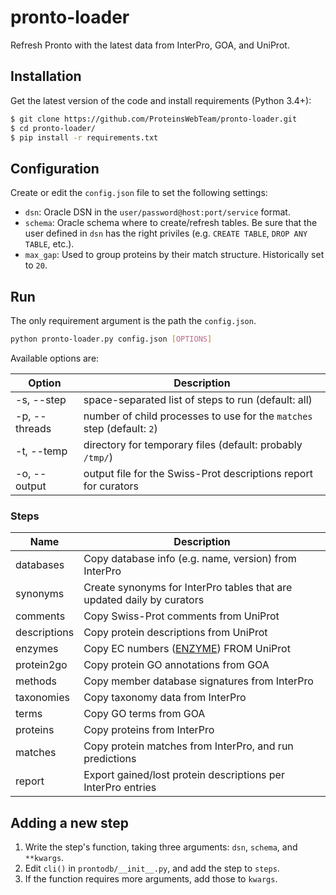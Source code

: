 # pronto-loader

Refresh Pronto with the latest data from InterPro, GOA, and UniProt.

## Installation

Get the latest version of the code and install requirements (Python 3.4+):

```sh
$ git clone https://github.com/ProteinsWebTeam/pronto-loader.git
$ cd pronto-loader/
$ pip install -r requirements.txt
```

## Configuration

Create or edit the `config.json` file to set the following settings:

* `dsn`: Oracle DSN in the `user/password@host:port/service` format.
* `schema`: Oracle schema where to create/refresh tables. Be sure that the user defined in `dsn` has the right priviles (e.g. `CREATE TABLE`, `DROP ANY TABLE`, etc.).
* `max_gap`: Used to group proteins by their match structure. Historically set to `20`.

## Run

The only requirement argument is the path the `config.json`.

```sh
python pronto-loader.py config.json [OPTIONS]
```

Available options are:

| Option        | Description                                                                    |
| ------------- |--------------------------------------------------------------------------------|
| -s, --step    | space-separated list of steps to run (default: all)                            |
| -p, --threads | number of child processes to use for the `matches` step (default: `2`)         |
| -t, --temp    | directory for temporary files (default: probably `/tmp/`)                      |
| -o, --output  | output file for the Swiss-Prot descriptions report for curators                |

### Steps

| Name          | Description                                                                    |
| ------------- |--------------------------------------------------------------------------------|
| databases     | Copy database info (e.g. name, version) from InterPro                          |
| synonyms      | Create synonyms for InterPro tables that are updated daily by curators         |
| comments      | Copy Swiss-Prot comments from UniProt                                          |
| descriptions  | Copy protein descriptions from UniProt                                         |
| enzymes       | Copy EC numbers ([ENZYME](https://enzyme.expasy.org/)) FROM UniProt            |
| protein2go    | Copy protein GO annotations from GOA                                           |
| methods       | Copy member database signatures from InterPro                                  |
| taxonomies    | Copy taxonomy data from InterPro                                               |
| terms         | Copy GO terms from GOA                                                         |
| proteins      | Copy proteins from InterPro                                                    |
| matches       | Copy protein matches from InterPro, and run predictions                        |
| report        | Export gained/lost protein descriptions per InterPro entries                   |

## Adding a new step

1. Write the step's function, taking three arguments: `dsn`, `schema`, and `**kwargs`.
2. Edit `cli()` in `prontodb/__init__.py`, and add the step to `steps`.
3. If the function requires more arguments, add those to `kwargs`.
